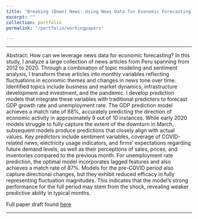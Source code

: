 ```yaml
---
title: "Breaking (Down) News: Using News Data for Economic Forecasting in Peru"
excerpt: ""
collection: portfolio
permalink: "/portfolio/workingpapers"

---
```


---

Abstract: How can we leverage news data for economic forecasting? In this study, I analyze a large collection of news articles from Peru spanning from 2012 to 2020. Through a combination of topic modeling and sentiment analysis, I transform these articles into monthly variables reflecting fluctuations in economic themes and changes in news tone over time. Identified topics include business and market dynamics, infrastructure development and investment, and the pandemic. I develop prediction models that integrate these variables with traditional predictors to forecast GDP growth rate and unemployment rate. The GDP prediction model achieves a match rate of 88\%, accurately predicting the direction of economic activity in approximately 9 out of 10 instances. While early 2020 models struggle to fully capture the extent of the downturn in March, subsequent models produce predictions that closely align with actual values. Key predictors include sentiment variables, coverage of COVID-related news, electricity usage indicators, and firms’ expectations regarding future demand levels, as well as their perceptions of sales, prices, and inventories compared to the previous month. For unemployment rate prediction, the optimal model incorporates lagged features and also achieves a match rate of 87\%. Models for the pre-COVID period also capture directional changes, but they exhibit reduced efficacy in fully representing fluctuation magnitudes. This indicates that the model’s strong performance for the full period may stem from the shock, revealing weaker predictive ability in typical months.

Full paper draft found [here](Colorism.pdf)

---